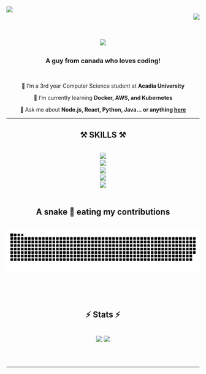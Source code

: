 <img src="https://user-images.githubusercontent.com/74038190/225813708-98b745f2-7d22-48cf-9150-083f1b00d6c9.gif"/>
    <div><img align="right" src="https://visitor-badge.laobi.icu/badge?page_id=shahbaz-athwal.shahbaz-athwal" /></div>
<br/>
<h1 align="center">
    <img src="https://readme-typing-svg.herokuapp.com/?font=Play&size=45&center=true&vCenter=true&width=500&height=70&duration=3000&lines=Hi+There!+👋;+I'm+Shahbaz+Singh!;" />
</h1>

<h3 align="center">A guy from canada who loves coding!</h3>

<br/>

<div align="center">
 
 🔭 I’m a 3rd year Computer Science student at **Acadia University**
 
 🌱 I’m currently learning **Docker, AWS, and Kubernetes**

 💬 Ask me about **Node.js, React, Python, Java... or anything [here](https://github.com/shahbaz-athwal/shahbaz-athwal/issues)**
<hr/>

 </div>


 
<h2 align="center">⚒️ SKILLS ⚒️</h2>
<br/>
<div align="center">
    <img src="https://skillicons.dev/icons?i=react,express,nodejs" />
</div>
<div align="center">
    <img src="https://skillicons.dev/icons?i=aws,git,docker,nextjs,typescript" />
</div>
<div align="center">
    <img src="https://skillicons.dev/icons?i=r,javascript,html,tailwind,css,postgresql" />
</div>
<div align="center">
    <img src="https://skillicons.dev/icons?i=ubuntu,postman,prisma,mongodb" />
</div>
<div align="center">
    <img src="https://skillicons.dev/icons?i=mysql,azure,cloudflare" />
</div>

<br/>

<div align="center">
  <h2>A snake 🐍 eating my contributions </h2>
  <br>
  <img alt="snake eating my contributions" src="https://raw.githubusercontent.com/shahbaz-athwal/shahbaz-athwal/output/snake.svg" alt="Snake animation" />
  
  <br/><br/><br/>
</div>



<h2 align="center">⚡ Stats ⚡</h2>
<br>
<div align=center>
  <img width=390 src="https://github-readme-streak-stats.herokuapp.com/?user=shahbaz-athwal&theme=tokyonight&hide_border=true" />
  <img width=390 src="https://github-readme-stats.vercel.app/api?username=shahbaz-athwal&theme=tokyonight&show_icons=true&hide_border=true&count_private=true"/>
  <br/>
 
</div>

<br/><br/>

<hr/>


